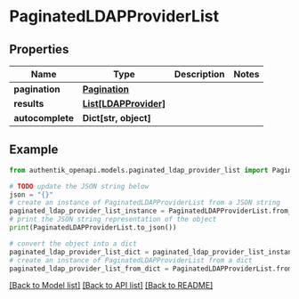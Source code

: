 # PaginatedLDAPProviderList


## Properties

Name | Type | Description | Notes
------------ | ------------- | ------------- | -------------
**pagination** | [**Pagination**](Pagination.md) |  | 
**results** | [**List[LDAPProvider]**](LDAPProvider.md) |  | 
**autocomplete** | **Dict[str, object]** |  | 

## Example

```python
from authentik_openapi.models.paginated_ldap_provider_list import PaginatedLDAPProviderList

# TODO update the JSON string below
json = "{}"
# create an instance of PaginatedLDAPProviderList from a JSON string
paginated_ldap_provider_list_instance = PaginatedLDAPProviderList.from_json(json)
# print the JSON string representation of the object
print(PaginatedLDAPProviderList.to_json())

# convert the object into a dict
paginated_ldap_provider_list_dict = paginated_ldap_provider_list_instance.to_dict()
# create an instance of PaginatedLDAPProviderList from a dict
paginated_ldap_provider_list_from_dict = PaginatedLDAPProviderList.from_dict(paginated_ldap_provider_list_dict)
```
[[Back to Model list]](../README.md#documentation-for-models) [[Back to API list]](../README.md#documentation-for-api-endpoints) [[Back to README]](../README.md)


